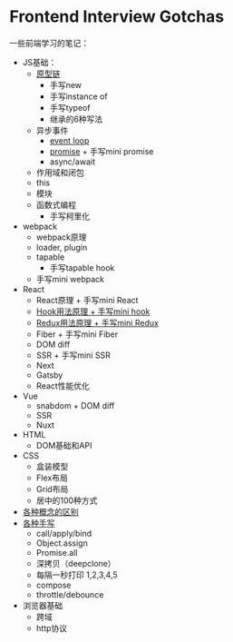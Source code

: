 # Frontend Interview Gotchas
一些前端学习的笔记：
- JS基础：
  - [原型链](./原型链.md)
    - 手写new
    - 手写instance of
    - 手写typeof
    - 继承的6种写法
  - 异步事件
    - [event loop](./eventloop.md)
    - [promise](./promise.md) + 手写mini promise
    - async/await
  - 作用域和闭包
  - this
  - 模块
  - 函数式编程
    - 手写柯里化
- webpack
  - webpack原理 
  - loader, plugin
  - tapable
    - 手写tapable hook
  - 手写mini webpack
- React
  - React原理 + 手写mini React
  - [Hook用法原理 + 手写mini hook](./react/../React/hook.md)
  - [Redux用法原理 + 手写mini Redux](./react/../React/状态管理.md)
  - Fiber + 手写mini Fiber
  - DOM diff
  - SSR + 手写mini SSR
  - Next
  - Gatsby
  - React性能优化
- Vue 
  - snabdom + DOM diff
  - SSR
  - Nuxt
- HTML
  - DOM基础和API
- CSS
  - 盒装模型
  - Flex布局
  - Grid布局
  - 居中的100种方式
- [各种概念的区别](./各种区别.md)
- [各种手写](./各种手写.md)
  - call/apply/bind
  - Object.assign
  - Promise.all
  - 深拷贝（deepclone）
  - 每隔一秒打印 1,2,3,4,5
  - compose
  - throttle/debounce
- 浏览器基础
  - 跨域
  - http协议